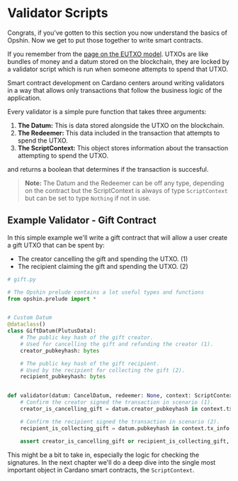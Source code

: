 # Validator Scripts

Congrats, if you've gotten to this section you now understand the basics of Opshin.
Now we get to put those together to write smart contracts.

If you remember from the [page on the EUTXO model](../eutxo_crash_course.md).
UTXOs are like bundles of money and a datum stored on the blockchain, they are locked by a validator script which is run when someone attempts to spend that UTXO.

Smart contract development on Cardano centers around writing validators in a way that allows only transactions that follow the business logic of the application.

Every validator is a simple pure function that takes three arguments:

1. **The Datum:** This is data stored alongside the UTXO on the blockchain.
2. **The Redeemer:** This data included in the transaction that attempts to spend the UTXO.
3. **The ScriptContext:** This object stores information about the transaction attempting to spend the UTXO.

and returns a boolean that determines if the transaction is succesful.

>**Note:** The Datum and the Redeemer can be off any type,
>depending on the contract but the ScriptContext is always of type `ScriptContext` but can be set to type `Nothing` if not in use.

## Example Validator - Gift Contract

In this simple example we'll write a gift contract that will allow a user create a gift UTXO that can be spent by:

- The creator cancelling the gift and spending the UTXO. (1)
- The recipient claiming the gift and spending the UTXO. (2)

```python
# gift.py

# The Opshin prelude contains a lot useful types and functions 
from opshin.prelude import *


# Custom Datum
@dataclass()
class GiftDatum(PlutusData):
    # The public key hash of the gift creator.
    # Used for cancelling the gift and refunding the creator (1).
    creator_pubkeyhash: bytes

    # The public key hash of the gift recipient.
    # Used by the recipient for collecting the gift (2).
    recipient_pubkeyhash: bytes


def validator(datum: CancelDatum, redeemer: None, context: ScriptContext) -> None:
    # Confirm the creator signed the transaction in scenario (1).
    creator_is_cancelling_gift = datum.creator_pubkeyhash in context.tx_info.signatories

    # Confirm the recipient signed the transaction in scenario (2).
    recipient_is_collecting_gift = datum.pubkeyhash in context.tx_info.signatories

    assert creator_is_cancelling_gift or recipient_is_collecting_gift, "Required signature missing"
```

This might be a bit to take in, especially the logic for checking the signatures.
In the next chapter we'll do a deep dive into the single most important object in Cardano smart contracts, the `ScriptContext`.
